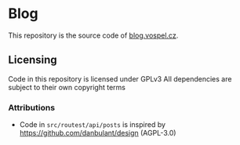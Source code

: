 # Blog
This repository is the source code of [blog.vospel.cz](https://blog.vospel.cz).

## Licensing
Code in this repository is licensed under GPLv3
All dependencies are subject to their own copyright terms

### Attributions
- Code in `src/routest/api/posts` is inspired by https://github.com/danbulant/design (AGPL-3.0)
